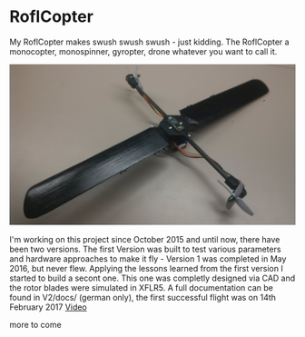 # RoflCopter
My RoflCopter makes swush swush swush - just kidding. The RoflCopter a monocopter, monospinner, gyropter, drone whatever you want to call it. 

![roflCopter](https://github.com/fr3dn3t/RoflCopter/blob/master/V2/images/RoflCopterWithoutFlaps.jpg)

I'm working on this project since October 2015 and until now, there have been two versions. The first Version was built to test various parameters and hardware approaches to make it fly - Version 1 was completed in May 2016, but never flew.
Applying the lessons learned from the first version I started to build a secont one. This one was completly designed via CAD and the rotor blades were simulated in XFLR5. A full documentation can be found in V2/docs/ (german only), the first successful flight was on 14th February 2017 [Video](https://github.com/fr3dn3t/RoflCopter/blob/master/V2/videos/RoflCopter%20-%20FirstFlight14022017.mp4)

more to come

